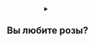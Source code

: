 <div align="center">
  <details>
    <summary><h2 align="center">Вы любите розы?</h2></summary>
    <h3>А я на них</h3>
    <img src="https://github.com/poorpen/poorpen/assets/90153693/8f242d2e-fc8a-4635-8076-7f92bffaae49)https://github.com/poorpen/poorpen/assets/90153693/8f242d2e-fc8a-4635-8076-7f92bffaae49" width="200" height="200" />
  </details>
</div>
